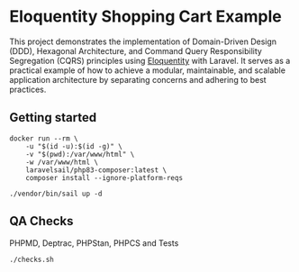 # Eloquentity Shopping Cart Example

This project demonstrates the implementation of Domain-Driven Design (DDD), Hexagonal Architecture, and Command Query Responsibility Segregation (CQRS) principles using [Eloquentity](https://github.com/dam-bal/eloquentity) with Laravel. It serves as a practical example of how to achieve a modular, maintainable, and scalable application architecture by separating concerns and adhering to best practices.

## Getting started

```shell
docker run --rm \
    -u "$(id -u):$(id -g)" \
    -v "$(pwd):/var/www/html" \
    -w /var/www/html \
    laravelsail/php83-composer:latest \
    composer install --ignore-platform-reqs
```

```shell
./vendor/bin/sail up -d
```

## QA Checks

PHPMD, Deptrac, PHPStan, PHPCS and Tests

```shell
./checks.sh
```
